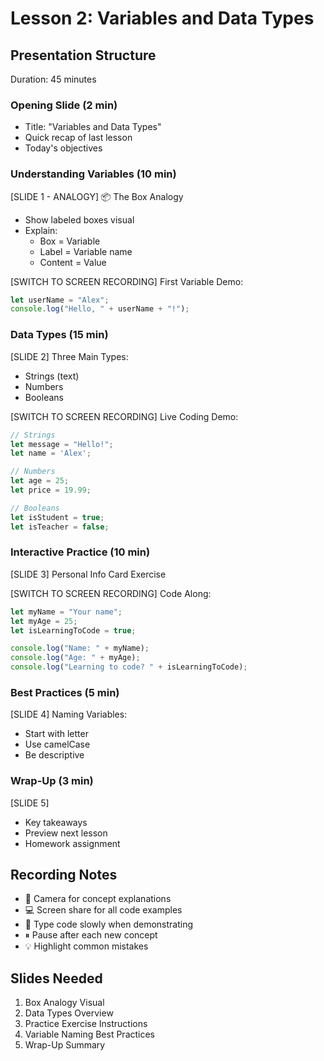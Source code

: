 # Lesson 2: Variables and Data Types

## Presentation Structure
Duration: 45 minutes

### Opening Slide (2 min)
- Title: "Variables and Data Types"
- Quick recap of last lesson
- Today's objectives

### Understanding Variables (10 min)
[SLIDE 1 - ANALOGY]
📦 The Box Analogy
- Show labeled boxes visual
- Explain:
  - Box = Variable
  - Label = Variable name
  - Content = Value

[SWITCH TO SCREEN RECORDING]
First Variable Demo:
```javascript
let userName = "Alex";
console.log("Hello, " + userName + "!");
```

### Data Types (15 min)
[SLIDE 2]
Three Main Types:
- Strings (text)
- Numbers
- Booleans

[SWITCH TO SCREEN RECORDING]
Live Coding Demo:
```javascript
// Strings
let message = "Hello!";
let name = 'Alex';

// Numbers
let age = 25;
let price = 19.99;

// Booleans
let isStudent = true;
let isTeacher = false;
```

### Interactive Practice (10 min)
[SLIDE 3]
Personal Info Card Exercise

[SWITCH TO SCREEN RECORDING]
Code Along:
```javascript
let myName = "Your name";
let myAge = 25;
let isLearningToCode = true;

console.log("Name: " + myName);
console.log("Age: " + myAge);
console.log("Learning to code? " + isLearningToCode);
```

### Best Practices (5 min)
[SLIDE 4]
Naming Variables:
- Start with letter
- Use camelCase
- Be descriptive

### Wrap-Up (3 min)
[SLIDE 5]
- Key takeaways
- Preview next lesson
- Homework assignment

## Recording Notes
- 🎥 Camera for concept explanations
- 💻 Screen share for all code examples
- 📝 Type code slowly when demonstrating
- ⏸ Pause after each new concept
- 💡 Highlight common mistakes

## Slides Needed
1. Box Analogy Visual
2. Data Types Overview
3. Practice Exercise Instructions
4. Variable Naming Best Practices
5. Wrap-Up Summary